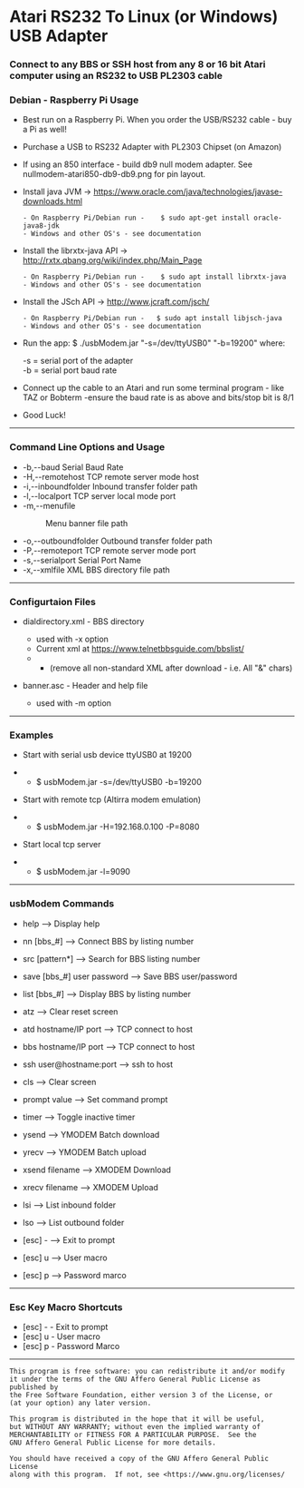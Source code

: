 
# Atari RS232 To Linux (or Windows) USB Adapter
 
  
 ### Connect to any BBS or SSH host from any 8 or 16 bit Atari computer using an RS232 to USB PL2303 cable

 ### Debian - Raspberry Pi Usage

 * Best run on a Raspberry Pi. When you order the USB/RS232 cable - buy a Pi as well!

 * Purchase a USB to RS232 Adapter with PL2303 Chipset (on Amazon)
 
 * If using an 850 interface - build db9 null modem adapter. See nullmodem-atari850-db9-db9.png for pin layout.
  
 * Install java JVM -> https://www.oracle.com/java/technologies/javase-downloads.html
 
       - On Raspberry Pi/Debian run -    $ sudo apt-get install oracle-java8-jdk  
       - Windows and other OS's - see documentation 
 
 * Install the librxtx-java API ->  http://rxtx.qbang.org/wiki/index.php/Main_Page  
 
       - On Raspberry Pi/Debian run -    $ sudo apt install librxtx-java  
       - Windows and other OS's - see documentation
       
 * Install the JSch API ->   http://www.jcraft.com/jsch/ 
 
       - On Raspberry Pi/Debian run -   $ sudo apt install libjsch-java  
       - Windows and other OS's - see documentation
 
 * Run the app:    $ ./usbModem.jar "-s=/dev/ttyUSB0" "-b=19200"
    where:  
    
     -s   =  serial port of the adapter  
     -b   =  serial port baud rate
 
 * Connect up the cable to an Atari and run some terminal 
    program - like TAZ or Bobterm
    -ensure the baud rate is as above and bits/stop bit is 8/1
 


*  Good Luck!





------------------------------------------------------------

 ###  Command Line Options and Usage


 *  -b,--baud <baud>           Serial Baud Rate
 *  -H,--remotehost <remhost>  TCP remote server mode host
 *  -i,--inboundfolder <in>    Inbound transfer folder path
 *  -l,--localport <localport> TCP server local mode port 
 *  -m,--menufile <menu>       Menu banner file path
 *  -o,--outboundfolder <out>  Outbound transfer folder path
 *  -P,--remoteport <remport>  TCP remote server mode port
 *  -s,--serialport <serial>   Serial Port Name
 *  -x,--xmlfile <xml>         XML BBS directory file path
 

------------------------------------------------------------

 ###  Configurtaion Files
 
  * dialdirectory.xml  - BBS directory  
    - used with -x option
    - Current xml at  https://www.telnetbbsguide.com/bbslist/ 
    -   * (remove all non-standard XML after download - i.e. All "&" chars)
    
    
  * banner.asc - Header and help file
    - used with -m option


------------------------------------------------------------

 ### Examples

 *  Start with serial usb device ttyUSB0 at 19200
  *   - $ usbModem.jar -s=/dev/ttyUSB0 -b=19200

 * Start with remote tcp (Altirra modem emulation)
  *   - $ usbModem.jar -H=192.168.0.100 -P=8080

 *  Start local tcp server
  *   - $ usbModem.jar -l=9090


------------------------------------------------------------


 ### usbModem Commands
 

*   help   --> Display help
   
*   nn [bbs_#]   --> Connect BBS by listing number
*   src [pattern*]   --> Search for BBS listing number
*   save [bbs_#] user password   --> Save BBS user/password
*   list [bbs_#] --> Display BBS  by listing number

*   atz   -->  Clear reset screen
*   atd hostname/IP port   --> TCP connect to host    
*   bbs hostname/IP port   --> TCP connect to host   
*   ssh user@hostname:port  -->  ssh to host   
   
*   cls   -->  Clear screen        
*   prompt value   --> Set command prompt
*   timer   --> Toggle inactive timer
   
*   ysend   --> YMODEM Batch download
*   yrecv   --> YMODEM Batch upload 
*   xsend filename   --> XMODEM Download
*   xrecv filename   --> XMODEM Upload 
*   lsi   -->  List inbound folder
*   lso   -->  List outbound folder
   
*   [esc] -    --> Exit to prompt
*   [esc] u    --> User macro
*   [esc] p    --> Password marco



-------------------------------------------------------------

 ### Esc Key Macro Shortcuts
 

 *  [esc] -    -  Exit to prompt
 *  [esc] u    -  User macro
 *  [esc] p    -  Password Marco


-------------------------------------------------------------

    This program is free software: you can redistribute it and/or modify
    it under the terms of the GNU Affero General Public License as published by
    the Free Software Foundation, either version 3 of the License, or
    (at your option) any later version.

    This program is distributed in the hope that it will be useful,
    but WITHOUT ANY WARRANTY; without even the implied warranty of
    MERCHANTABILITY or FITNESS FOR A PARTICULAR PURPOSE.  See the
    GNU Affero General Public License for more details.

    You should have received a copy of the GNU Affero General Public License
    along with this program.  If not, see <https://www.gnu.org/licenses/
    
